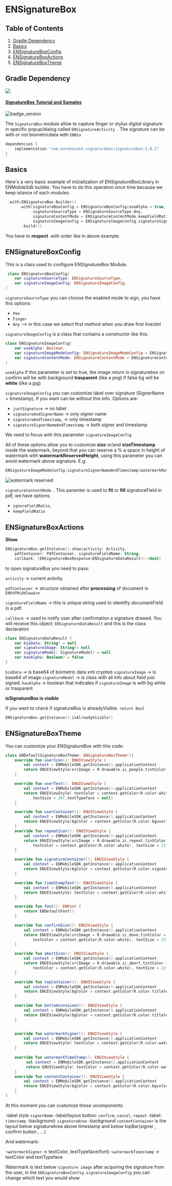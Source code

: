 # ENSignatureBox

## Table of Contents
1. [Gradle Dependency](#gradle-dependency)
2. [Basics](#basics)
3. [ENSignatureBoxConfig](#ENSignatureBoxConfig)
4. [ENSignatureBoxActions](#ENSignatureBoxActions)
5. [ENSignatureBoxTheme](#ENSignatureBoxTheme)

## Gradle Dependency

![](https://badgen.net/badge/stable/1.0.1/blue)


#### [SignatureBox Tutorial and Samples](signaturebox/readme.md)

![badge_version](imgSignatureBox.png)

The `SignatureBox` module allow to capture finger or stylus digital signature in specific popup/dialog called `ENSignatureActivity `. 
The signature can be with or not biometricdata with `ENBio`

```gradle
dependencies {
	implementation "com.euronovate.signaturebox:signaturebox:1.0.1"
}
```

## Basics

Here's a very basic example of inizialization of ENSignatureBoxLibrary in ENMobileSdk builder. You have to do this operation once time because we keep istance of each modules.

```kotlin
 .with(ENSignatureBox.Builder()
      .with(signatureBoxConfig = ENSignatureBoxConfig(useAlpha = true,
            signatureSourceType = ENSignatureSourceType.Any,
            signatureContentMode = ENSignatureContentMode.keepFieldRatio,
            signatureImageConfig = ENSignatureImageConfig.signatureSignerNameAndTimestamp))
       .build())
```
You have to **respect** *.with* order like in above example.


## ENSignatureBoxConfig

This is a class used to configure ENSignatureBox Module.

```kotlin
 class ENSignatureBoxConfig(  
    var signatureSourceType: ENSignatureSourceType,  
    var signatureImageConfig: ENSignatureImageConfig,  
)
```
`signatureSourceType` you can choose the enabled mode to sign, you have this options:

*  `Pen` 
*  `Finger`
*  `Any` --> in this case we select first method when you draw first line/dot

`signatureImageConfig` is a class that contains a constructor like this:

```kotlin
class ENSignatureImageConfig(  
    var useAlpha: Boolean,  
    var signatureImageModeConfig: ENSignatureImageModeConfig = ENSignatureImageModeConfig.justSignature(),  
    var signatureContentMode: ENSignatureContentMode = ENSignatureContentMode.keepFieldRatio  
)
```

`useAlpha` if this parameter is set to true, the image return in signaturebox on confirm will be with background **trasparent** (like a png) if false bg will be **white** (like a jpg)

`signatureImageConfig` you can customize label over signature (SignerName + timestamp), if you want can be without this info. Options are:

* `justSignature` -> no label
* `signatureAndSignerName` -> only signer name
* `signatureAndTimestamp`, -> only timestamp
* `signatureSignerNameAndTimestamp` -> both signer and timestamp

We need to focus with this parameter `signatureImageConfig`

All of these options allow you to customize **size** or/and **sizeTimestamp** inside the watermark, beyond that you can reserve a % a space in height of watermark with **watermarkReservedHeight**, using this parameter you can avoid watermark above signature.
E.g:
```kotlin
ENSignatureImageModeConfig.signatureSignerNameAndTimestamp(watermarkReservedHeight = 0.3f)
```

![watermark reserved](signaturewaterkmarkreserverd.png)


`signatureContentMode `. This paramter is used to **fit** or **fill** signatureField in pdf, we have options:

* `ignoreFieldRatio`,
* `keepFieldRatio`

## ENSignatureBoxActions

**Show**

```kotlin
ENSignatureBox.getInstance().show(activity: Activity, 
	pdfContainer: PdfContainer, signatureFieldName: String,
	callback: (ENSignatureBoxResponse<ENSignatureDataResult>)->Unit)
```
to open signatureBox you need to pass:

`activity` -> current activity.

`pdfContainer` -> structure obtained after **processing** of document in `ENPdfMiddleware`

`signatureFieldName` -> this is unique string used to identifty documentField in a pdf.

`callback` -> used to notify user after confirmation a signature drawed. You will receive this object: `ENSignatureDataResult` and this is the class declaration

```kotlin
class ENSignatureDataResult {
    var bioData: String? = null
    var signatureImage: String?= null
    var signatureModel: SignatureModel? = null
    var hasAlpha: Boolean? = false
}
```

`bioData` -> is base64 of biometric data xml crypted
`signatureImage` -> is base64 of image
`signatureModel` -> is class with all info about field just signed.
`hasAlpha` -> boolean that indicates if `signatureImage` is with bg white or trasparent


**isSignatureBox is visible**

If you want to check if signatureBox is alreadyVisible.  `return Bool`

```kotlin
ENSignatureBox.getInstance().isAlreadyVisible() 

```

## ENSignatureBoxTheme

You can customize your ENSignatureBox with this code:

```kotlin
class ENDefaultSignatureBoxTheme: ENSignatureBoxTheme(){
    override fun userIcon(): ENUIViewStyle {
        val context = ENMobileSDK.getInstance().applicationContext
        return ENUIViewStyle(srcImage = R.drawable.ic_people,tintColor = context.getColor(R.color.white))
    }

    override fun userText(): ENUIViewStyle {
        val context = ENMobileSDK.getInstance().applicationContext
        return ENUIViewStyle( textColor = context.getColor(R.color.white),
            textSize = 20f,textTypeface = null)
    }

    override fun userContainer(): ENUIViewStyle {
        val context = ENMobileSDK.getInstance().applicationContext
        return ENUIViewStyle(bgColor = context.getColor(R.color.bguserinfosignaturebox))
    }
    override fun repeatIcon(): ENUIViewStyle {
        val context = ENMobileSDK.getInstance().applicationContext
        return ENUIViewStyle(srcImage = R.drawable.ic_repeat,tintColor = context.getColor(R.color.white),
            textColor = context.getColor(R.color.white), textSize = 23f,textTypeface = font().light())
    }

    override fun signatureContainer(): ENUIViewStyle {
        val context = ENMobileSDK.getInstance().applicationContext
        return ENUIViewStyle(bgColor = context.getColor(R.color.signatureColor))
    }

    override fun timeStampText(): ENUIViewStyle {
        val context = ENMobileSDK.getInstance().applicationContext
        return ENUIViewStyle( textColor = context.getColor(R.color.white), textSize = 20f,textTypeface = font().light())
    }

    override fun font(): ENFont {
        return ENDefaultFont()
    }

    override fun confirmIcon(): ENUIViewStyle {
        val context = ENMobileSDK.getInstance().applicationContext
        return ENUIViewStyle(srcImage = R.drawable.ic_done,tintColor = context.getColor(R.color.yellow),
            textColor = context.getColor(R.color.white), textSize = 23f,textTypeface = font().light())
    }

    override fun abortIcon(): ENUIViewStyle {
        val context = ENMobileSDK.getInstance().applicationContext
        return ENUIViewStyle(srcImage = R.drawable.ic_abort,tintColor = context.getColor(R.color.redsemidark),
            textColor = context.getColor(R.color.white), textSize = 23f,textTypeface = font().light())
    }

    override fun topContainer(): ENUIViewStyle {
        val context = ENMobileSDK.getInstance().applicationContext
        return ENUIViewStyle(bgColor = context.getColor(R.color.titletextprogressdialog))
    }

    override fun bottomContainer(): ENUIViewStyle {
        val context = ENMobileSDK.getInstance().applicationContext
        return ENUIViewStyle(bgColor = context.getColor(R.color.titletextprogressdialog))
    }


	override fun watermarkSigner(): ENUIViewStyle {  
	    val context = ENMobileSDK.getInstance().applicationContext  
		return ENUIViewStyle( textColor = context.getColor(R.color.waterMarkTextColor), textTypeface = font().medium())  
	}  
  
	override fun watermarkTimeStamp(): ENUIViewStyle {  
	     val context = ENMobileSDK.getInstance().applicationContext  
		 return ENUIViewStyle( textColor = context.getColor(R.color.waterMarkTextColor), textTypeface = font().regular())  
	}
	override fun contentContainer(): ENUIViewStyle {  
	    val context = ENMobileSDK.getInstance().applicationContext  
	    return ENUIViewStyle(bgColor = context.getColor(R.color.bgcolordialog))  
	}
}
```

At this moment you can customize these uicomponents:

-label style `signerName`
-label/layout button: `confirm`, `cancel`, `repeat`
-label: `timestamp`
-background: `signatureArea`
-background `contentContainer` is the layout below signatureArea above timestamp and below topBar(signer , confirm button , ...)

And watermark: 

-`watermarkSigner` -> textColor, textTypeface(font)
-`watermarkTimestamp` -> textColor and textTypeface

Watermark is text below  `signature image`  after acquiring the signature from the user, in the `ENSignatureBoxConfig.signatureImageConfig`  you can change which text you would show


